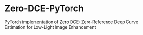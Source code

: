 # Zero-DCE-PyTorch
PyTorch implementation of Zero DCE: Zero-Reference Deep Curve Estimation for Low-Light Image Enhancement
